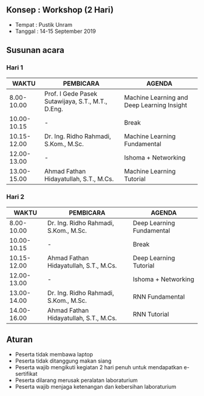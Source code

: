 ## Konsep : Workshop (2 Hari)

- Tempat : Pustik Unram
- Tanggal : 14-15 September 2019

## Susunan acara
### Hari 1
 | WAKTU | PEMBICARA | AGENDA |
 |---------|------------|-----------|
 |8.00-10.00|Prof. I Gede Pasek Sutawijaya, S.T., M.T., D.Eng.| Machine Learning and Deep Learning Insight|
 |10.00-10.15|-|Break|
 |10.15-12.00|Dr. Ing.  Ridho Rahmadi, S.Kom., M.Sc. | Machine Learning Fundamental |
|12.00-13.00|-|Ishoma + Networking|
|13.00-15.00|Ahmad Fathan Hidayatullah, S.T., M.Cs.| Machine Learning Tutorial |



### Hari 2
 | WAKTU | PEMBICARA | AGENDA |
 |---------|------------|-----------|
 |8.00-10.00|Dr. Ing.  Ridho Rahmadi, S.Kom., M.Sc.| Deep Learning Fundamental|
 |10.00-10.15|-|Break|
 |10.15-12.00|Ahmad Fathan Hidayatullah, S.T., M.Cs. | Deep Learning Tutorial |
|12.00-13.00|-|Ishoma + Networking|
|13.00-14.00|Dr. Ing.  Ridho Rahmadi, S.Kom., M.Sc.| RNN Fundamental |
|14.00-16.00|Ahmad Fathan Hidayatullah, S.T., M.Cs. | RNN Tutorial |


## Aturan
- Peserta tidak membawa laptop
- Peserta tidak ditanggung makan siang
- Peserta wajib mengikuti kegiatan 2 hari penuh untuk mendapatkan e-sertifikat
- Peserta dilarang merusak peralatan laboraturium
- Peserta wajib menjaga ketenangan dan kebersihan laboraturium